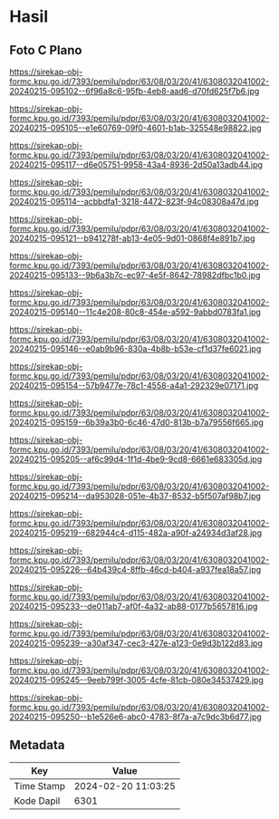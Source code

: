 # Hasil

## Foto C Plano

https://sirekap-obj-formc.kpu.go.id/7393/pemilu/pdpr/63/08/03/20/41/6308032041002-20240215-095102--6f96a8c6-95fb-4eb8-aad6-d70fd625f7b6.jpg

https://sirekap-obj-formc.kpu.go.id/7393/pemilu/pdpr/63/08/03/20/41/6308032041002-20240215-095105--e1e60769-09f0-4601-b1ab-325548e98822.jpg

https://sirekap-obj-formc.kpu.go.id/7393/pemilu/pdpr/63/08/03/20/41/6308032041002-20240215-095117--d6e05751-9958-43a4-8936-2d50a13adb44.jpg

https://sirekap-obj-formc.kpu.go.id/7393/pemilu/pdpr/63/08/03/20/41/6308032041002-20240215-095114--acbbdfa1-3218-4472-823f-94c08308a47d.jpg

https://sirekap-obj-formc.kpu.go.id/7393/pemilu/pdpr/63/08/03/20/41/6308032041002-20240215-095121--b941278f-ab13-4e05-9d01-0868f4e891b7.jpg

https://sirekap-obj-formc.kpu.go.id/7393/pemilu/pdpr/63/08/03/20/41/6308032041002-20240215-095133--9b6a3b7c-ec97-4e5f-8642-78982dfbc1b0.jpg

https://sirekap-obj-formc.kpu.go.id/7393/pemilu/pdpr/63/08/03/20/41/6308032041002-20240215-095140--11c4e208-80c8-454e-a592-9abbd0783fa1.jpg

https://sirekap-obj-formc.kpu.go.id/7393/pemilu/pdpr/63/08/03/20/41/6308032041002-20240215-095146--e0ab9b96-830a-4b8b-b53e-cf1d37fe6021.jpg

https://sirekap-obj-formc.kpu.go.id/7393/pemilu/pdpr/63/08/03/20/41/6308032041002-20240215-095154--57b9477e-78c1-4558-a4a1-292329e07171.jpg

https://sirekap-obj-formc.kpu.go.id/7393/pemilu/pdpr/63/08/03/20/41/6308032041002-20240215-095159--6b39a3b0-6c46-47d0-813b-b7a79556f665.jpg

https://sirekap-obj-formc.kpu.go.id/7393/pemilu/pdpr/63/08/03/20/41/6308032041002-20240215-095205--af6c99d4-1f1d-4be9-9cd8-6661e683305d.jpg

https://sirekap-obj-formc.kpu.go.id/7393/pemilu/pdpr/63/08/03/20/41/6308032041002-20240215-095214--da953028-051e-4b37-8532-b5f507af98b7.jpg

https://sirekap-obj-formc.kpu.go.id/7393/pemilu/pdpr/63/08/03/20/41/6308032041002-20240215-095219--682944c4-d115-482a-a90f-a24934d3af28.jpg

https://sirekap-obj-formc.kpu.go.id/7393/pemilu/pdpr/63/08/03/20/41/6308032041002-20240215-095226--64b439c4-8ffb-46cd-b404-a937fea18a57.jpg

https://sirekap-obj-formc.kpu.go.id/7393/pemilu/pdpr/63/08/03/20/41/6308032041002-20240215-095233--de011ab7-af0f-4a32-ab88-0177b5657816.jpg

https://sirekap-obj-formc.kpu.go.id/7393/pemilu/pdpr/63/08/03/20/41/6308032041002-20240215-095239--a30af347-cec3-427e-a123-0e9d3b122d83.jpg

https://sirekap-obj-formc.kpu.go.id/7393/pemilu/pdpr/63/08/03/20/41/6308032041002-20240215-095245--9eeb799f-3005-4cfe-81cb-080e34537429.jpg

https://sirekap-obj-formc.kpu.go.id/7393/pemilu/pdpr/63/08/03/20/41/6308032041002-20240215-095250--b1e526e6-abc0-4783-8f7a-a7c9dc3b6d77.jpg


## Metadata

| Key        | Value               |
| ---------- | ------------------- |
| Time Stamp | 2024-02-20 11:03:25 |
| Kode Dapil | 6301                |



